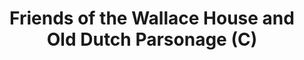 ---
layout: repo
title: "Friends of the Wallace House and Old Dutch Parsonage (C)"
id: 12874
permalink: repos/12874/
---
